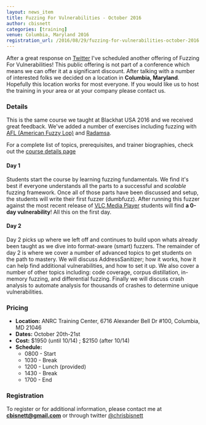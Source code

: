 ```yaml
---
layout: news_item
title: Fuzzing For Vulnerabilities - October 2016
author: cbisnett
categories: [training]
venue: Columbia, Maryland 2016
registration_url: /2016/08/29/fuzzing-for-vulnerabilities-october-2016
---
```


After a great response on [Twitter](https://twitter.com/chrisbisnett/status/765715921491136512) I've scheduled another offering of Fuzzing For Vulnerabilities! This public offering is not part of a conference which means we can offer it at a significant discount. After talking with a number of interested folks we decided on a location in **Columbia, Maryland**. Hopefully this location works for most everyone. If you would like us to host the training in your area or at your company please contact us.

### Details

This is the same course we taught at Blackhat USA 2016 and we received great feedback. We've added a number of exercises including fuzzing with [AFL (American Fuzzy Lop)](http://lcamtuf.coredump.cx/afl/) and [Radamsa](https://github.com/aoh/radamsa).

For a complete list of topics, prerequisites, and trainer biographies, check out the [course details page](/ffv)

#### Day 1

Students start the course by learning fuzzing fundamentals. We find it's best if everyone understands all the parts to a successful and *scalable* fuzzing framework. Once all of those parts have been discussed and setup, the students will write their first fuzzer (dumbfuzz). After running this fuzzer against the most recent release of [VLC Media Player](http://www.videolan.org/vlc/download-windows.html) students will find **a 0-day vulnerability**! All this on the first day.

#### Day 2

Day 2 picks up where we left off and continues to build upon whats already been taught as we dive into format-aware (smart) fuzzers. The remainder of day 2 is where we cover a number of advanced topics to get students on the path to mastery. We will discuss AddressSanitizer; how it works, how it can help find additional vulnerabilities, and how to set it up. We also cover a number of other topics including: code coverage, corpus distillation, in-memory fuzzing, and differential fuzzing. Finally we will discuss crash analysis to automate analysis for thousands of crashes to determine unique vulnerabilities.

### Pricing

- **Location:** ANRC Training Center, 6716 Alexander Bell Dr #100, Columbia, MD 21046
- **Dates:** October 20th-21st
- **Cost:** $1950 (until 10/14) ; $2150 (after 10/14)
- **Schedule:**
    - 0800 - Start
    - 1030 - Break
    - 1200 - Lunch (provided)
    - 1430 - Break
    - 1700 - End

### Registration

To register or for additional information, please contact me at **cbisnett@gmail.com** or through twitter [@chrisbisnett](https://twitter.com/chrisbisnett)
